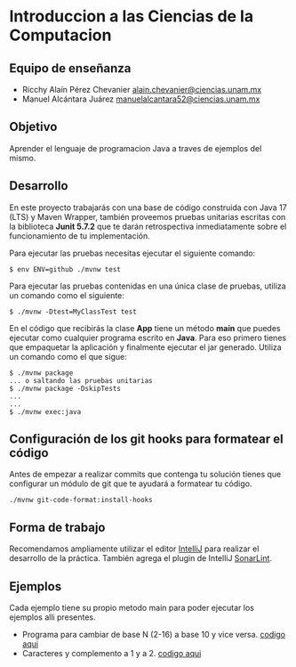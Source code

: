 # Introduccion a las Ciencias de la Computacion

## Equipo de enseñanza
* Ricchy Alaín Pérez Chevanier <alain.chevanier@ciencias.unam.mx>
* Manuel Alcántara Juárez <manuelalcantara52@ciencias.unam.mx>

## Objetivo

Aprender el lenguaje de programacion Java a traves de ejemplos del mismo.

## Desarrollo
En este proyecto trabajarás con una base de código construida con Java 17 (LTS) y Maven Wrapper, 
también proveemos pruebas unitarias escritas con la biblioteca **Junit 5.7.2** que te 
darán retrospectiva inmediatamente sobre el funcionamiento de tu implementación.

Para ejecutar las pruebas necesitas ejecutar el siguiente comando:

```
$ env ENV=github ./mvnw test
```

Para ejecutar las pruebas contenidas en una única clase de pruebas, utiliza 
un comando como el siguiente:

```
$ ./mvnw -Dtest=MyClassTest test
```

En el código que recibirás la clase **App** tiene un método __main__ que puedes ejecutar 
como cualquier programa escrito en __Java__. Para eso primero tienes que empaquetar 
la aplicación y finalmente ejecutar el jar generado. Utiliza un comando como el que 
sigue:

```
$ ./mvnw package
... o saltando las pruebas unitarias
$ ./mvnw package -DskipTests
...
...
$ ./mvnw exec:java 
```

## Configuración de los git hooks para formatear el código

Antes de empezar a realizar commits que contenga tu solución
tienes que configurar un módulo de git que te ayudará a 
formatear tu código.

```
./mvnw git-code-format:install-hooks
```

## Forma de trabajo

Recomendamos ampliamente utilizar el editor [IntelliJ](https://www.jetbrains.com/help/idea/installation-guide.html)
para realizar el desarrollo de la práctica.
También agrega el plugin de IntelliJ [SonarLint](https://www.sonarsource.com/products/sonarlint/features/jetbrains/).

## Ejemplos

Cada ejemplo tiene su propio metodo main para poder ejecutar los ejemplos alli presentes.

* Programa para cambiar de base N (2-16) a base 10 y vice versa.
  [codigo aqui](./src/main/java/unam/ciencias/icc/BaseConversionUtils.java)
* Caracteres y complemento a 1 y a 2.
  [codigo aqui](./src/main/java/unam/ciencias/icc/ExampleCharsAndBitOperations.java)
